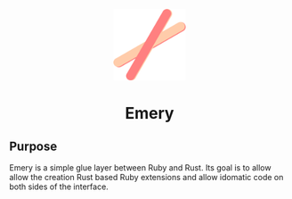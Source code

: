 <p align="center">
  <img alt="expo sdk" height="128" src="./emery.svg">
  <h1 align="center">Emery</h1>
</p>

## Purpose

Emery is a simple glue layer between Ruby and Rust. Its goal is to allow allow the creation Rust based Ruby extensions and allow idomatic code on both sides of the interface.
